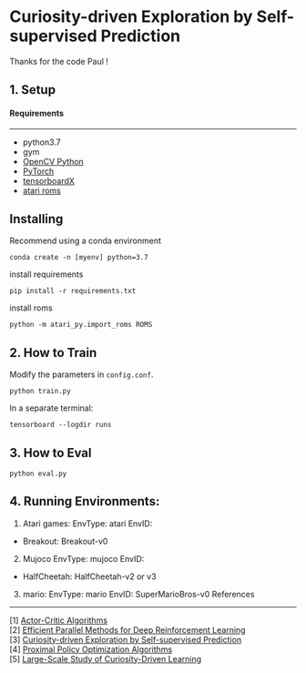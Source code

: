 # Curiosity-driven Exploration by Self-supervised Prediction

Thanks for the code Paul !

## 1. Setup
####  Requirements

------------

- python3.7
- gym
- [OpenCV Python](https://pypi.python.org/pypi/opencv-python)
- [PyTorch](http://pytorch.org/)
- [tensorboardX](https://github.com/lanpa/tensorboardX)
- [atari roms](http://www.atarimania.com/rom_collection_archive_atari_2600_roms.html) 

## Installing
Recommend using a conda environment
```
conda create -n [myenv] python=3.7
```

install requirements
```
pip install -r requirements.txt
```

install roms
```
python -m atari_py.import_roms ROMS
```



## 2. How to Train
Modify the parameters in `config.conf`.
```
python train.py
```
In a separate terminal:
```
tensorboard --logdir runs
```

## 3. How to Eval
```
python eval.py
```

## 4. Running Environments:
1. Atari games:
EnvType: atari
EnvID:
- Breakout: Breakout-v0

2. Mujoco
EnvType: mujoco
EnvID:
- HalfCheetah: HalfCheetah-v2 or v3

3. mario:
EnvType: mario
EnvID: SuperMarioBros-v0
References
----------

[1] [Actor-Critic Algorithms](https://papers.nips.cc/paper/1786-actor-critic-algorithms.pdf)    
[2] [Efficient Parallel Methods for Deep Reinforcement Learning](https://arxiv.org/abs/1705.04862)  
[3] [Curiosity-driven Exploration by Self-supervised Prediction](https://arxiv.org/abs/1705.05363)   
[4] [Proximal Policy Optimization Algorithms](https://arxiv.org/abs/1707.06347)  
[5] [Large-Scale Study of Curiosity-Driven Learning](https://arxiv.org/abs/1808.04355)  
  
